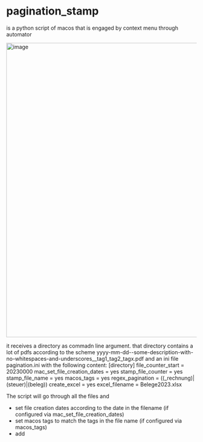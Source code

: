 # pagination_stamp
is a python script of macos that is engaged by context menu through automator

<img width="778" alt="image" src="https://user-images.githubusercontent.com/16209932/221431258-dc6cd908-4913-47fc-bc0d-51712cd92719.png">

it receives a directory as commadn line argument. that directory contains a lot of pdfs according to the scheme
  yyyy-mm-dd--some-description-with-no-whitespaces-and-underscores__tag1_tag2_tagx.pdf
and an ini file pagination.ini with the following content:
      [directory]
      file_counter_start = 20230000
      mac_set_file_creation_dates = yes
      stamp_file_counter = yes
      stamp_file_name = yes
      macos_tags = yes
      regex_pagination = ((_rechnung)|(steuer)|(beleg))
      create_excel = yes
      excel_filename = Belege2023.xlsx

The script will go through all the files and 
  - set file creation dates according to the date in the filename (if configured via mac_set_file_creation_dates)
  - set macos tags to match the tags in the file name (if configured via macos_tags)
  - add 
